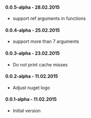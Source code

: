 #### 0.0.5-alpha - 28.02.2015
* support ref arguments in functions

#### 0.0.4-alpha - 25.02.2015
* support more than 7 arguments

#### 0.0.3-alpha - 23.02.2015
* Do not print cache misses

#### 0.0.2-alpha - 11.02.2015
* Adjust nuget logo

#### 0.0.1-alpha - 11.02.2015
* Initial version
